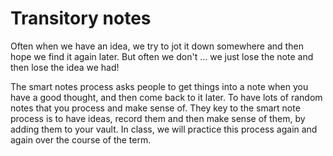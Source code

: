 # Transitory notes

Often when we have an idea, we try to jot it down somewhere and then hope we find it again later. But often we don't ... we just lose the note and then lose the idea we had!

The smart notes process asks people to get things into a note when you have a good thought, and then come back to it later. To have lots of random notes that you process and make sense of. They key to the smart note process is to have ideas, record them and then make sense of them, by adding them to your vault. In class, we will practice this process again and again over the course of the term.&#x20;
